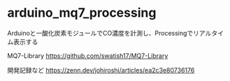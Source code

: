 # arduino_mq7_processing
Arduinoと一酸化炭素モジュールでCO濃度を計測し、Processingでリアルタイム表示する

MQ7-Library
https://github.com/swatish17/MQ7-Library

開発記録など
https://zenn.dev/johiroshi/articles/ea2c3e80736176
